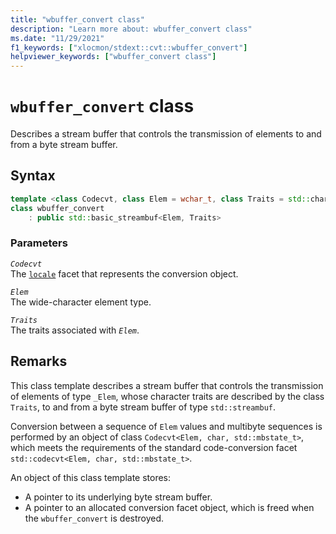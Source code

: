 ```yaml
---
title: "wbuffer_convert class"
description: "Learn more about: wbuffer_convert class"
ms.date: "11/29/2021"
f1_keywords: ["xlocmon/stdext::cvt::wbuffer_convert"]
helpviewer_keywords: ["wbuffer_convert class"]
---
```

# `wbuffer_convert` class

Describes a stream buffer that controls the transmission of elements to and from a byte stream buffer.

## Syntax

```cpp
template <class Codecvt, class Elem = wchar_t, class Traits = std::char_traits<Elem>>
class wbuffer_convert
    : public std::basic_streambuf<Elem, Traits>
```

### Parameters

*`Codecvt`*\
The [`locale`](locale-class.md) facet that represents the conversion object.

*`Elem`*\
The wide-character element type.

*`Traits`*\
The traits associated with *`Elem`*.

## Remarks

This class template describes a stream buffer that controls the transmission of elements of type `_Elem`, whose character traits are described by the class `Traits`, to and from a byte stream buffer of type `std::streambuf`.

Conversion between a sequence of `Elem` values and multibyte sequences is performed by an object of class `Codecvt<Elem, char, std::mbstate_t>`, which meets the requirements of the standard code-conversion facet `std::codecvt<Elem, char, std::mbstate_t>`.

An object of this class template stores:

- A pointer to its underlying byte stream buffer.
- A pointer to an allocated conversion facet object, which is freed when the `wbuffer_convert` is destroyed.
